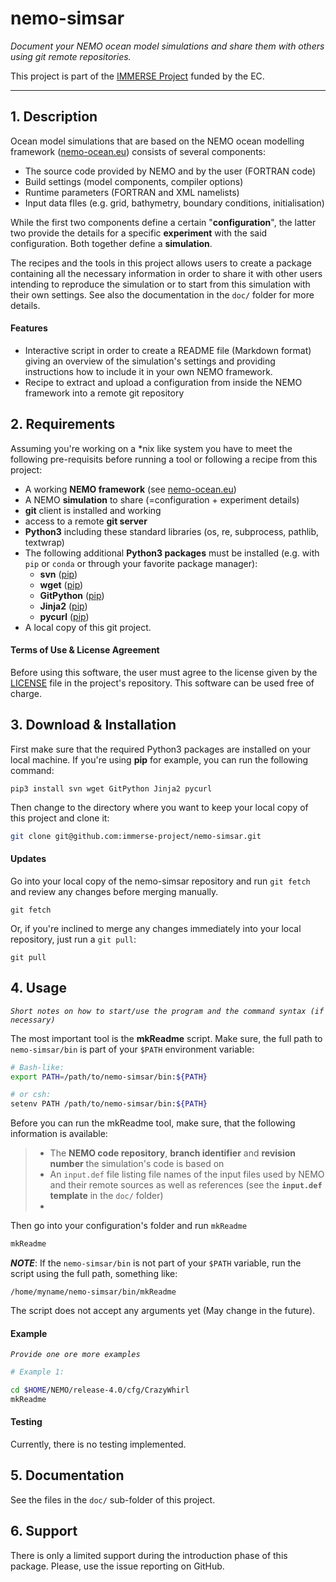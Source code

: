 # **nemo-simsar**

*Document your NEMO ocean model simulations and share them with others using git remote repositories.*

<!--//<img src="docs/img/simsar_ProcedureOverview.png" alt="simsar_ProcedureOverview"  />//-->

This project is part of the [IMMERSE Project](http://immerse-ocean.eu/) funded by the EC.

-----

## 1. Description

Ocean model simulations that are based on the NEMO ocean modelling framework ([nemo-ocean.eu](https://www.nemo-ocean.eu)) consists of several components:

* The source code provided by NEMO and by the user (FORTRAN code)
* Build settings (model components, compiler options)
* Runtime parameters (FORTRAN and XML namelists)
* Input data fIles (e.g. grid, bathymetry, boundary conditions, initialisation)

While the first two components define a certain "**configuration**", the latter two  provide the details for a specific **experiment** with the said configuration. Both together define a **simulation**.

<!--//<img src="docs/img/simsar_SimulationPackage.png" alt="simsar_SimulationPackage"  />//-->

The recipes and the tools in this project allows users to create a package containing all the necessary information in order to share it with other users intending to reproduce the simulation or to start from this simulation with their own settings.  See also the documentation in the `doc/` folder for more details.



#### Features

* Interactive script in order to create a README file (Markdown format) giving an overview of the simulation's settings and providing instructions how to include it in your own NEMO framework.
* Recipe to extract and upload a configuration from inside the NEMO framework into a remote git repository

## 2. Requirements

Assuming you're working on a *nix like system you have to meet the following pre-requisits before running a tool or following a recipe from this project:

* A working **NEMO framework** (see [nemo-ocean.eu](https://www.nemo-ocean.eu)) 
* A NEMO **simulation** to share (=configuration + experiment details)
* **git** client is installed and working
* access to a remote **git server**
* **Python3** including these standard libraries (os, re, subprocess, pathlib, textwrap)
* The following additional **Python3 packages** must be installed (e.g. with `pip` or `conda` or  through your favorite package manager):
    * **svn** ([pip](https://pypi.org/project/svn/))
    * **wget** ([pip](https://pypi.org/project/wget/))
    * **GitPython** ([pip](https://pypi.org/project/GitPython/))
    * **Jinja2** ([pip](https://pypi.org/project/Jinja2/))
    * **pycurl** ([pip](https://pypi.org/project/pycurl/))
* A local copy of this git project.

#### Terms of Use & License Agreement

Before using this software, the user must agree to the license given by the [LICENSE](LICENSE) file in the project's repository. This software can be used free of charge. 

## 3. Download & Installation

First make sure that the required Python3 packages are installed on your local machine. If you're using **pip** for example, you can run the following command:

```
pip3 install svn wget GitPython Jinja2 pycurl 
```

Then change to the directory where you want to keep your local copy of this project and clone it:

```bash
git clone git@github.com:immerse-project/nemo-simsar.git
```



#### Updates

Go into your local copy of the nemo-simsar repository and run `git fetch` and review any changes before merging manually.

```
git fetch
```

Or, if you're inclined to merge any changes immediately into your local repository, just run a `git pull`:

```
git pull
```





## 4. Usage

*`Short notes on how to start/use the program and the command syntax (if necessary)`*

The most important tool is the **mkReadme** script. Make sure, the full path to `nemo-simsar/bin` is part of your `$PATH` environment variable:

```bash
# Bash-like:
export PATH=/path/to/nemo-simsar/bin:${PATH}

# or csh:
setenv PATH /path/to/nemo-simsar/bin:${PATH}
```

Before you can run the mkReadme tool, make sure, that the following information is available:

> * The **NEMO code repository**, **branch identifier** and **revision number** the simulation's code is based on
> * An `input.def` file listing file names of the input files used by NEMO and their remote sources as well as references (see the **`input.def` template** in the `doc/` folder)
> * 

Then go into your configuration's folder and run `mkReadme`

```bash
mkReadme
```

***NOTE***: If the `nemo-simsar/bin` is not part of your `$PATH` variable, run the script using the full path, something like:

```
/home/myname/nemo-simsar/bin/mkReadme
```

The script does not accept any arguments yet (May change in the future).

#### Example

*`Provide one ore more examples`*

```bash
# Example 1:

cd $HOME/NEMO/release-4.0/cfg/CrazyWhirl
mkReadme

```



#### Testing

Currently, there is no testing implemented.



## 5. Documentation

See the files in the `doc/` sub-folder of this project.



## 6. Support

There is only a limited support during the introduction phase of this package. Please, use the issue reporting on GitHub.




